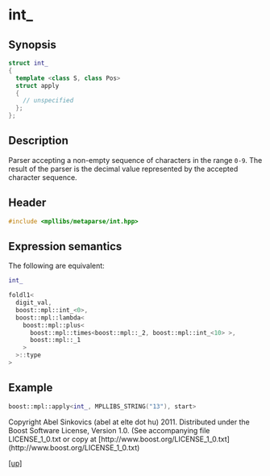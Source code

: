 # int_

## Synopsis

```cpp
struct int_
{
  template <class S, class Pos>
  struct apply
  {
    // unspecified
  };
};
```

## Description

Parser accepting a non-empty sequence of characters in the range `0-9`. The
result of the parser is the decimal value represented by the accepted character
sequence.

## Header

```cpp
#include <mpllibs/metaparse/int.hpp>
```

## Expression semantics

The following are equivalent:

```cpp
int_

foldl1<
  digit_val,
  boost::mpl::int_<0>,
  boost::mpl::lambda<
    boost::mpl::plus<
      boost::mpl::times<boost::mpl::_2, boost::mpl::int_<10> >,
      boost::mpl::_1
    >
  >::type
>
```

## Example

```cpp
boost::mpl::apply<int_, MPLLIBS_STRING("13"), start>
```

<p class="copyright">
Copyright Abel Sinkovics (abel at elte dot hu) 2011.
Distributed under the Boost Software License, Version 1.0.
(See accompanying file LICENSE_1_0.txt or copy at
[http://www.boost.org/LICENSE_1_0.txt](http://www.boost.org/LICENSE_1_0.txt)
</p>

[[up]](reference.html)


